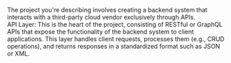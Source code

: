 The project you're describing involves creating a backend system that interacts with a third-party cloud vendor exclusively through APIs.
<br>
API Layer: This is the heart of the project, consisting of RESTful or GraphQL APIs that expose the functionality of the backend system to client applications. This layer handles client requests, processes them (e.g., CRUD operations), and returns responses in a standardized format such as JSON or XML.
